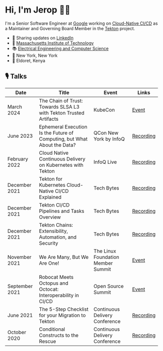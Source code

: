 # Hi, I'm Jerop 👋🏾

I'm a Senior Software Engineer at [Google](https://about.google/) working on [Cloud-Native CI/CD](https://cloud.google.com/docs/ci-cd) as a Maintainer and Governing Board Member in the [Tekton](https://cloud.google.com/tekton) project.

- 💼 Sharing updates on <a href="https://www.linkedin.com/in/jerop/">LinkedIn</a>
- 🏫 [Massachusetts Institute of Technology](https://www.mit.edu/) 
- 📚 [Electrical Engineering and Computer Science](https://www.eecs.mit.edu/)
- 📍 New York, New York
- 🏡 Eldoret, Kenya

## 🎙 Talks

| Date           | Title                                                                    | Event                              | Links                                                                 |
|----------------|--------------------------------------------------------------------------|------------------------------------|-----------------------------------------------------------------------|
| March 2024     | The Chain of Trust: Towards SLSA L3 with Tekton Trusted Artifacts        | KubeCon                            | [Event](https://sched.co/1YeNY)                                       |
| June 2023      | Ephemeral Execution Is the Future of Computing, but What About the Data? | QCon New York by InfoQ             | [Recording](https://www.infoq.com/presentations/tekton-data/)         |
| February 2022  | Cloud Native Continuous Delivery on Kubernetes with Tekton               | InfoQ Live                         | [Recording](https://www.infoq.com/presentations/tekton-cloud-native/) |
| December 2021  | Tekton for Kubernetes Cloud-Native CI/CD Explained                       | Tech Bytes                         | [Recording](https://www.youtube.com/watch?v=6oE7jgRuF2o)              |
| December 2021  | Tekton CI/CD Pipelines and Tasks Overview                                | Tech Bytes                         | [Recording](https://www.youtube.com/watch?v=pW606eBa7og)              |
| December 2021  | Tekton Chains: Extensibility, Automation, and Security                   | Tech Bytes                         | [Recording](https://www.youtube.com/watch?v=p9K3_xtozzA)              |
| November 2021  | We Are Many, But We Are One!                                             | The Linux Foundation Member Summit | [Event](https://sched.co/nDR6)                                        |
| September 2021 | Robocat Meets Octopus and Octocat: Interoperability in CI/CD             | Open Source Summit                 | [Event](https://sched.co/lAMr)                                        |
| June 2021      | The 5-Step Checklist for your Migration to Tekton                        | Continuous Delivery Conference     | [Recording](https://www.youtube.com/watch?v=qv9xngO2skU)              |
| October 2020   | Conditional Constructs to the Rescue                                     | Continuous Delivery Conference     | [Recording](https://www.youtube.com/watch?v=UiByIF1Af7c)              |

<!--
**jerop/jerop** is a ✨ _special_ ✨ repository because its `README.md` (this file) appears on your GitHub profile.

Here are some ideas to get you started:

- 🔭 I’m currently working on ...
- 🌱 I’m currently learning ...
- 👯 I’m looking to collaborate on ...
- 🤔 I’m looking for help with ...
- 💬 Ask me about ...
- 📫 How to reach me: ...
- 😄 Pronouns: ...
- ⚡ Fun fact: ...
-->
